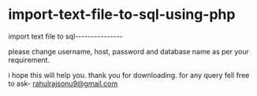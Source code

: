 # import-text-file-to-sql-using-php
import text file to sql---------------

please change username, host, password and database name as per your requirement.

i hope this will help you.
thank you for downloading.
for any query fell free to ask- rahulrajsonu9@gmail.com
